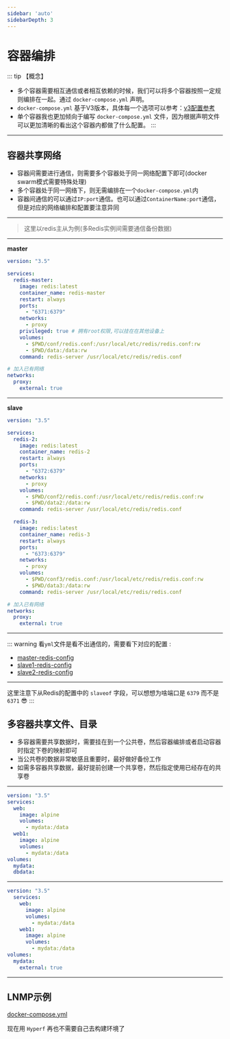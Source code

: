 ```yaml
---
sidebar: 'auto'
sidebarDepth: 3
---
```


# 容器编排

::: tip 【概念】
- 多个容器需要相互通信或者相互依赖的时候，我们可以将多个容器按照一定规则编排在一起。通过 `docker-compose.yml` 声明。
- `docker-compose.yml` 基于V3版本，具体每一个选项可以参考：[v3配置参考](https://docs.docker.com/compose/compose-file/compose-file-v3/)
- 单个容器我也更加倾向于编写 `docker-compose.yml` 文件，因为根据声明文件可以更加清晰的看出这个容器内都做了什么配置。
:::

---

## 容器共享网络

- 容器间需要进行通信，则需要多个容器处于同一网络配置下即可(docker swarm模式需要特殊处理)
- 多个容器处于同一网络下，则无需编排在一个`docker-compose.yml`内
- 容器间通信的可以通过`IP:port`通信。也可以通过`ContainerName:port`通信，但是对应的网络编排和配置要注意异同

---

> 这里以redis主从为例(多Redis实例间需要通信备份数据)

---

**master**

```yaml
version: "3.5"

services:
  redis-master:
    image: redis:latest
    container_name: redis-master
    restart: always
    ports:
      - "6371:6379"
    networks:
      - proxy
    privileged: true # 拥有root权限,可以挂在在其他设备上
    volumes:
      - $PWD/conf/redis.conf:/usr/local/etc/redis/redis.conf:rw
      - $PWD/data:/data:rw
    command: redis-server /usr/local/etc/redis/redis.conf

# 加入已有网络
networks:
  proxy:
    external: true
```

---

**slave**

```yaml
version: "3.5"

services:
  redis-2:
    image: redis:latest
    container_name: redis-2
    restart: always
    ports:
      - "6372:6379"
    networks:
      - proxy
    volumes:
      - $PWD/conf2/redis.conf:/usr/local/etc/redis/redis.conf:rw
      - $PWD/data2:/data:rw
    command: redis-server /usr/local/etc/redis/redis.conf

  redis-3:
    image: redis:latest
    container_name: redis-3
    restart: always
    ports:
      - "6373:6379"
    networks:
      - proxy
    volumes:
      - $PWD/conf3/redis.conf:/usr/local/etc/redis/redis.conf:rw
      - $PWD/data3:/data:rw
    command: redis-server /usr/local/etc/redis/redis.conf

# 加入已有网络
networks:
  proxy:
    external: true
```

---

::: warning
看`yml`文件是看不出通信的，需要看下对应的配置 :
- [master-redis-config](https://github.com/JerryTZF/docker-redis/blob/main/redis-master/conf/redis.conf)
- [slave1-redis-config](https://github.com/JerryTZF/docker-redis/blob/main/redis-slave/conf2/redis.conf)
- [slave2-redis-config](https://github.com/JerryTZF/docker-redis/blob/main/redis-slave/conf3/redis.conf)

---

这里注意下从Redis的配置中的 `slaveof` 字段，可以想想为啥端口是 `6379` 而不是 `6371`  :sunglasses:
:::


## 多容器共享文件、目录

- 多容器需要共享数据时，需要挂在到一个公共卷，然后容器编排或者启动容器时指定下卷的映射即可
- 当公共卷的数据非常敏感且重要时，最好做好备份工作
- 如需多容器共享数据，最好提前创建一个共享卷，然后指定使用已经存在的共享卷

---

```yaml
version: "3.5"
services:
  web:
    image: alpine
    volumes:
      - mydata:/data
  web1:
    image: alpine
    volumes:
      - mydata:/data
volumes:
  mydata:
  dbdata:
```

---

```yaml
version: "3.5"
  services:
    web:
      image: alpine
      volumes:
        - mydata:/data
    web1:
      image: alpine
      volumes:
        - mydata:/data
volumes:
  mydata:
    external: true
```

---

## LNMP示例

[docker-compose.yml](https://github.com/JerryTZF/docker-lnmp/blob/master/docker-compose.yml)

现在用 `Hyperf` 再也不需要自己去构建环境了
